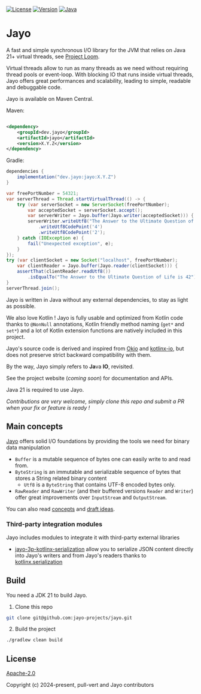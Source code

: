 [![License](https://img.shields.io/badge/license-Apache%20License%202.0-blue.svg?logo=apache&style=flat-square)](https://www.apache.org/licenses/LICENSE-2.0)
[![Version](https://img.shields.io/maven-central/v/dev.jayo/jayo?logo=apache-maven&color=&style=flat-square)](https://central.sonatype.com/artifact/dev.jayo/jayo)
[![Java](https://img.shields.io/badge/Java-21-ED8B00?logo=openjdk&logoColor=white&style=flat-square)](https://www.java.com/en/download/help/whatis_java.html)

# Jayo

A fast and simple synchronous I/O library for the JVM that relies on Java 21+ virtual threads, see
[Project Loom](https://openjdk.org/projects/loom/).

Virtual threads allow to run as many threads as we need without requiring thread pools or event-loop. With blocking IO
that runs inside virtual threads, Jayo offers great performances and scalability, leading to simple, readable and
debuggable code.

Jayo is available on Maven Central.

Maven:

```xml

<dependency>
    <groupId>dev.jayo</groupId>
    <artifactId>jayo</artifactId>
    <version>X.Y.Z</version>
</dependency>
```

Gradle:

```groovy
dependencies {
    implementation("dev.jayo:jayo:X.Y.Z")
}
```

```java
var freePortNumber = 54321;
var serverThread = Thread.startVirtualThread(() -> {
    try (var serverSocket = new ServerSocket(freePortNumber);
        var acceptedSocket = serverSocket.accept();
        var serverWriter = Jayo.buffer(Jayo.writer(acceptedSocket))) {
        serverWriter.writeUtf8("The Answer to the Ultimate Question of Life is ")
            .writeUtf8CodePoint('4')
            .writeUtf8CodePoint('2');
    } catch (IOException e) {
        fail("Unexpected exception", e);
    }
});
try (var clientSocket = new Socket("localhost", freePortNumber);
    var clientReader = Jayo.buffer(Jayo.reader(clientSocket))) {
    assertThat(clientReader.readUtf8())
        .isEqualTo("The Answer to the Ultimate Question of Life is 42");
}
serverThread.join();
```

Jayo is written in Java without any external dependencies, to stay as light as possible.

We also love Kotlin ! Jayo is fully usable and optimized from Kotlin code thanks to `@NonNull` annotations, Kotlin
friendly method naming (`get*` and `set*`) and a lot of Kotlin extension functions are natively included in this project.

Jayo's source code is derived and inspired from [Okio](https://github.com/square/okio) and
[kotlinx-io](https://github.com/Kotlin/kotlinx-io), but does not preserve strict backward compatibility with them.

By the way, Jayo simply refers to **Ja**va **IO**, revisited.

See the project website (*coming soon*) for documentation and APIs.

Java 21 is required to use Jayo.

*Contributions are very welcome, simply clone this repo and submit a PR when your fix or feature is ready !*

## Main concepts

[Jayo](./core) offers solid I/O foundations by providing the tools we need for binary data manipulation
* `Buffer` is a mutable sequence of bytes one can easily write to and read from.
* `ByteString` is an immutable and serializable sequence of bytes that stores a String related binary content
  * `Utf8` is a `ByteString` that contains UTF-8 encoded bytes only.
* `RawReader` and `RawWriter` (and their buffered versions `Reader` and `Writer`) offer great improvements over
`InputStream` and `OutputStream`.

You can also read [concepts](CONCEPT.md) and [draft ideas](DRAFT_IDEAS.md).

### Third-party integration modules

Jayo includes modules to integrate it with third-party external libraries
* [jayo-3p-kotlinx-serialization](./third-party/kotlinx-serial) allow you to serialize JSON content directly into Jayo's writers and
from Jayo's readers thanks to [kotlinx.serialization](https://github.com/Kotlin/kotlinx.serialization)

## Build

You need a JDK 21 to build Jayo.

1. Clone this repo

```bash
git clone git@github.com:jayo-projects/jayo.git
```

2. Build the project

```bash
./gradlew clean build
```

## License

[Apache-2.0](https://opensource.org/license/apache-2-0)

Copyright (c) 2024-present, pull-vert and Jayo contributors
